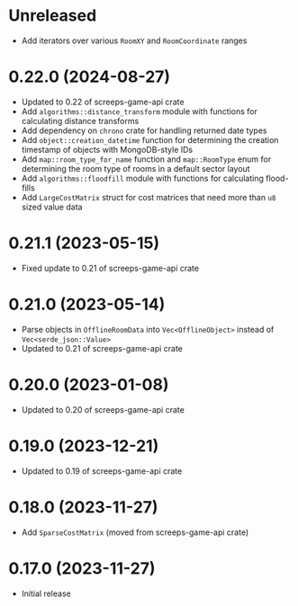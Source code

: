Unreleased
==========

- Add iterators over various `RoomXY` and `RoomCoordinate` ranges

0.22.0 (2024-08-27)
===================

- Updated to 0.22 of screeps-game-api crate
- Add `algorithms::distance_transform` module with functions for calculating distance transforms
- Add dependency on `chrono` crate for handling returned date types
- Add `object::creation_datetime` function for determining the creation timestamp of objects
  with MongoDB-style IDs
- Add `map::room_type_for_name` function and `map::RoomType` enum for determining the room type
  of rooms in a default sector layout
- Add `algorithms::floodfill` module with functions for calculating flood-fills
- Add `LargeCostMatrix` struct for cost matrices that need more than `u8` sized value data

0.21.1 (2023-05-15)
===================

- Fixed update to 0.21 of screeps-game-api crate

0.21.0 (2023-05-14)
===================

- Parse objects in `OfflineRoomData` into `Vec<OfflineObject>` instead of `Vec<serde_json::Value>`
- Updated to 0.21 of screeps-game-api crate

0.20.0 (2023-01-08)
===================

- Updated to 0.20 of screeps-game-api crate

0.19.0 (2023-12-21)
===================

- Updated to 0.19 of screeps-game-api crate

0.18.0 (2023-11-27)
===================

- Add `SparseCostMatrix` (moved from screeps-game-api crate)

0.17.0 (2023-11-27)
===================

- Initial release
